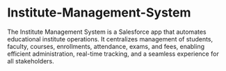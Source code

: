 # Institute-Management-System
The Institute Management System is a Salesforce app that automates educational institute operations. It centralizes management of students, faculty, courses, enrollments, attendance, exams, and fees, enabling efficient administration, real-time tracking, and a seamless experience for all stakeholders.
